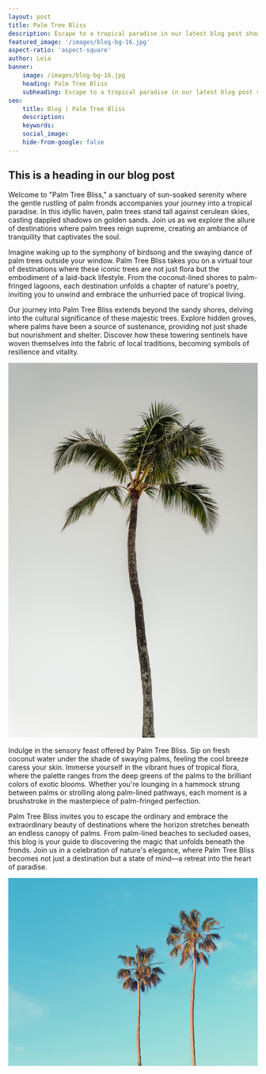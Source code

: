 ```yaml
---
layout: post
title: Palm Tree Bliss
description: Escape to a tropical paradise in our latest blog post showcasing a destination blessed with majestic palm trees. Immerse yourself in the lush greenery and towering palms that create a serene backdrop against azure skies. From palm-lined beaches to hidden oases, discover the enchanting spots where these iconic trees take center stage, providing the perfect setting for relaxation and rejuvenation. Join us on a virtual journey to Bali and let the swaying palms transport you to a world of tranquility and natural beauty
featured_image: '/images/blog-bg-16.jpg'
aspect-ratio: 'aspect-square'
author: Leia
banner:
    image: /images/blog-bg-16.jpg
    heading: Palm Tree Bliss
    subheading: Escape to a tropical paradise in our latest blog post showcasing a destination blessed with majestic palm trees. Immerse yourself in the lush greenery and towering palms that create a serene backdrop against azure skies. From palm-lined beaches to hidden oases, discover the enchanting spots where these iconic trees take center stage, providing the perfect setting for relaxation and rejuvenation. Join us on a virtual journey to Bali and let the swaying palms transport you to a world of tranquility and natural beauty
seo: 
    title: Blog | Palm Tree Bliss
    description: 
    keywords: 
    social_image: 
    hide-from-google: false
---
```


## This is a heading in our blog post 


Welcome to "Palm Tree Bliss," a sanctuary of sun-soaked serenity where the gentle rustling of palm fronds accompanies your journey into a tropical paradise. In this idyllic haven, palm trees stand tall against cerulean skies, casting dappled shadows on golden sands. Join us as we explore the allure of destinations where palm trees reign supreme, creating an ambiance of tranquility that captivates the soul.


Imagine waking up to the symphony of birdsong and the swaying dance of palm trees outside your window. Palm Tree Bliss takes you on a virtual tour of destinations where these iconic trees are not just flora but the embodiment of a laid-back lifestyle. From the coconut-lined shores to palm-fringed lagoons, each destination unfolds a chapter of nature's poetry, inviting you to unwind and embrace the unhurried pace of tropical living.


Our journey into Palm Tree Bliss extends beyond the sandy shores, delving into the cultural significance of these majestic trees. Explore hidden groves, where palms have been a source of sustenance, providing not just shade but nourishment and shelter. Discover how these towering sentinels have woven themselves into the fabric of local traditions, becoming symbols of resilience and vitality.

<img src="/images/blog-bg-19.jpg" class="aspect-landscape h-full w-full object-cover">

Indulge in the sensory feast offered by Palm Tree Bliss. Sip on fresh coconut water under the shade of swaying palms, feeling the cool breeze caress your skin. Immerse yourself in the vibrant hues of tropical flora, where the palette ranges from the deep greens of the palms to the brilliant colors of exotic blooms. Whether you're lounging in a hammock strung between palms or strolling along palm-lined pathways, each moment is a brushstroke in the masterpiece of palm-fringed perfection.


Palm Tree Bliss invites you to escape the ordinary and embrace the extraordinary beauty of destinations where the horizon stretches beneath an endless canopy of palms. From palm-lined beaches to secluded oases, this blog is your guide to discovering the magic that unfolds beneath the fronds. Join us in a celebration of nature's elegance, where Palm Tree Bliss becomes not just a destination but a state of mind—a retreat into the heart of paradise.

<img src="/images/blog-bg-20.jpg" class="aspect-landscape h-full w-full object-cover">